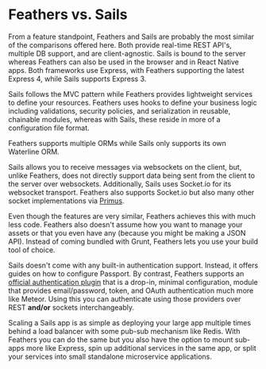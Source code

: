 # Feathers vs. Sails

From a feature standpoint, Feathers and Sails are probably the most similar of the comparisons offered here. Both provide real-time REST API's, multiple DB support, and are client-agnostic. Sails is bound to the server whereas Feathers can also be used in the browser and in React Native apps. Both frameworks use Express, with Feathers supporting the latest Express 4, while Sails supports Express 3.

Sails follows the MVC pattern while Feathers provides lightweight services to define your resources. Feathers uses hooks to define your business logic including validations, security policies, and serialization in reusable, chainable modules, whereas with Sails, these reside in more of a configuration file format.

Feathers supports multiple ORMs while Sails only supports its own Waterline ORM.

Sails allows you to receive messages via websockets on the client, but, unlike Feathers, does not directly support data being sent from the client to the server over websockets. Additionally, Sails uses Socket.io for its websocket transport. Feathers also supports Socket.io but also many other socket implementations via [Primus](../../real-time/primus.md).

Even though the features are very similar, Feathers achieves this with much less code. Feathers also doesn't assume how you want to manage your assets or that you even have any (because you might be making a JSON API). Instead of coming bundled with Grunt, Feathers lets you use your build tool of choice.

Sails doesn't come with any built-in authentication support. Instead, it offers guides on how to configure Passport. By contrast, Feathers supports an [official authentication plugin](https://github.com/feathersjs/feathers-authentication) that is a drop-in, minimal configuration, module that provides email/password, token, and OAuth authentication much more like Meteor. Using this you can authenticate using those providers over REST **and/or** sockets interchangeably.

Scaling a Sails app is as simple as deploying your large app multiple times behind a load balancer with some pub-sub mechanism like Redis. With Feathers you can do the same but you also have the option to mount sub-apps more like Express, spin up additional services in the same app, or split your services into small standalone microservice applications.
